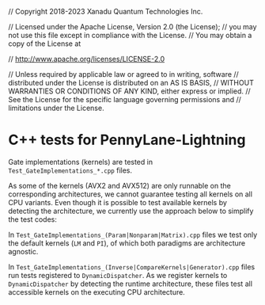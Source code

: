 // Copyright 2018-2023 Xanadu Quantum Technologies Inc.

// Licensed under the Apache License, Version 2.0 (the License);
// you may not use this file except in compliance with the License.
// You may obtain a copy of the License at

// http://www.apache.org/licenses/LICENSE-2.0

// Unless required by applicable law or agreed to in writing, software
// distributed under the License is distributed on an AS IS BASIS,
// WITHOUT WARRANTIES OR CONDITIONS OF ANY KIND, either express or implied.
// See the License for the specific language governing permissions and
// limitations under the License.
# C++ tests for PennyLane-Lightning

Gate implementations (kernels) are tested in `Test_GateImplementations_*.cpp` files.

As some of the kernels (AVX2 and AVX512) are only runnable on the corresponding architectures, we cannot guarantee testing all kernels on all CPU variants.
Even though it is possible to test available kernels by detecting the architecture, we currently use the approach below to simplify the test codes:

In `Test_GateImplementations_(Param|Nonparam|Matrix).cpp` files we test only the default kernels (`LM` and `PI`), of which both paradigms are architecture agnostic.

In `Test_GateImplementations_(Inverse|CompareKernels|Generator).cpp` files run tests registered to `DynamicDispatcher`. As we register kernels to `DynamicDispatcher` by detecting the runtime architecture, these files test all accessible kernels on the executing CPU architecture.
